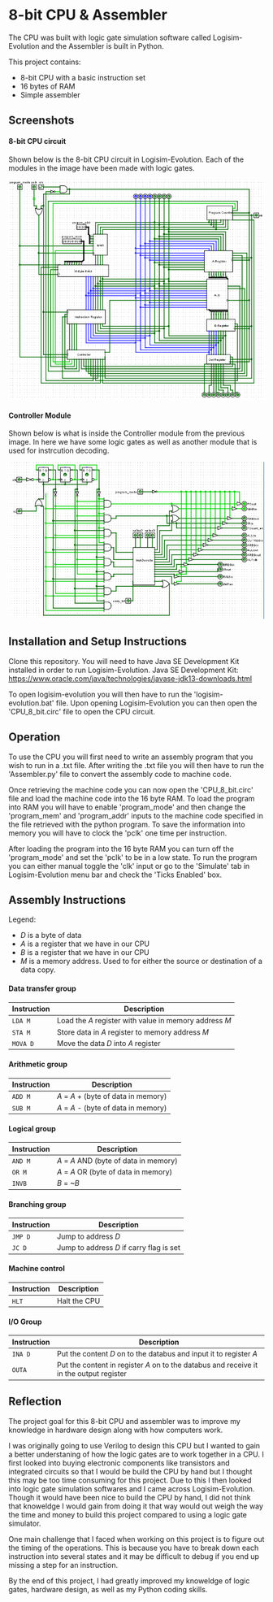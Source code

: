# 8-bit CPU & Assembler
The CPU was built with logic gate simulation software called Logisim-Evolution and the Assembler is built in Python.

This project contains:
* 8-bit CPU with a basic instruction set
* 16 bytes of RAM
* Simple assembler

## Screenshots

#### 8-bit CPU circuit
Shown below is the 8-bit CPU circuit in Logisim-Evolution. Each of the modules in the image have been made with logic gates.

![8bitcpu showcase](Screenshots/8bitcpu.PNG)

#### Controller Module
Shown below is what is inside the Controller module from the previous image. In here we have some logic gates as well as another module that is used for instrcution decoding.

![Controller showcase](Screenshots/Controller.PNG)

## Installation and Setup Instructions
Clone this repository. You will need to have Java SE Development Kit installed in order to run Logisim-Evolution. Java SE Development Kit: https://www.oracle.com/java/technologies/javase-jdk13-downloads.html

To open logisim-evolution you will then have to run the 'logisim-evolution.bat' file. Upon opening Logisim-Evolution you can then open the 'CPU_8_bit.circ' file to open the CPU circuit.

## Operation
To use the CPU you will first need to write an assembly program that you wish to run in a .txt file. After writing the .txt file you will then have to run the 'Assembler.py' file to convert the assembly code to machine code. 

Once retrieving the machine code you can now open the 'CPU_8_bit.circ' file and load the machine code into the 16 byte RAM. To load the program into RAM you will have to enable 'program_mode' and then change the 'program_mem' and 'program_addr' inputs to the machine code specified in the file retrieved with the python program. To save the information into memory you will have to clock the 'pclk' one time per instruction.

After loading the program into the 16 byte RAM you can turn off the 'program_mode' and set the 'pclk' to be in a low state. To run the program you can either manual toggle the 'clk' input or go to the 'Simulate' tab in Logisim-Evolution menu bar and check the 'Ticks Enabled' box.

## Assembly Instructions

Legend:
* _D_ is a byte of data
* _A_ is a register that we have in our CPU
* _B_ is a register that we have in our CPU
* _M_ is a memory address. Used to for either the source or destination of a data copy.

#### Data transfer group
| Instruction   | Description                                                |
|---------------|------------------------------------------------------------|
| `LDA M`       | Load the _A_ register with value in memory address _M_     |
| `STA M`       | Store data in _A_ register to memory address _M_           |
| `MOVA D`      | Move the data _D_ into _A_ register                        |

#### Arithmetic group
| Instruction   | Description                   		|
|---------------|---------------------------------------|
| `ADD M`       | _A_ = _A_ + (byte of data in memory)	|
| `SUB M`       | _A_ = _A_ - (byte of data in memory)	|

#### Logical group
| Instruction   | Description                            |
|---------------|----------------------------------------|
| `AND M`       | _A_ = _A_ AND (byte of data in memory) |
| `OR M`       	| _A_ = _A_ OR (byte of data in memory)  |
| `INVB`      	| _B_ = _~B_							 |

#### Branching group
| Instruction   | Description                               |
|---------------|-------------------------------------------|
| `JMP D`       | Jump to address _D_     					|
| `JC D`       	| Jump to address _D_ if carry flag is set  |

#### Machine control
| Instruction   | Description      |
|---------------|------------------|
| `HLT`       	| Halt the CPU     |

#### I/O Group
| Instruction   | Description      																			|
|---------------|-------------------------------------------------------------------------------------------|
| `INA D`      	| Put the content _D_ on to the databus and input it to register _A_						| 
| `OUTA`    	| Put the content in register _A_ on to the databus and receive it in the output register   |

## Reflection

The project goal for this 8-bit CPU and assembler was to improve my knowledge in hardware design along with how computers work.

I was originally going to use Verilog to design this CPU but I wanted to gain a better understaning of how the logic gates are to work together in a CPU. I first looked into buying electronic components like transistors and integrated circuits so that I would be build the CPU by hand but I thought this may be too time consuming for this project. 
Due to this I then looked into logic gate simulation softwares and I came across Logisim-Evolution. Though it would have been nice to build the CPU by hand, I did not think that knoweldge I would gain from doing it that way would out weigh the
way the time and money to build this project compared to using a logic gate simulator.

One main challenge that I faced when working on this project is to figure out the timing of the operations. This is because you have to break down each instruction into several states and it may 
be difficult to debug if you end up missing a step for an instruction.

By the end of this project, I had greatly improved my knoweldge of logic gates, hardware design, as well as my Python coding skills. 